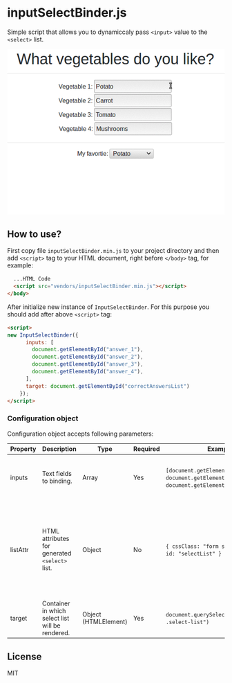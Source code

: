 # inputSelectBinder.js
Simple script that allows you to dynamiccaly pass ```<input>``` value to the ```<select>``` list.

<p align="center">
  <img src="preview.gif" alt="Script functionality preview">
</p>

## How to use?
First copy file ```inputSelectBinder.min.js``` to your project directory and then add ```<script>``` tag to your HTML document, right before ```</body>``` tag, for example:
```html
  ...HTML Code
  <script src="vendors/inputSelectBinder.min.js"></script>
</body>
```

After initialize new instance of ```InputSelectBinder```. For this purpose you should add after above ```<script>``` tag:
```html
<script>
new InputSelectBinder({
      inputs: [
        document.getElementById("answer_1"),
        document.getElementById("answer_2"),
        document.getElementById("answer_3"),
        document.getElementById("answer_4"),
      ],
      target: document.getElementById("correctAnswersList")
    });
</script>
```

### Configuration object
Configuration object accepts following parameters:

| Property | Description | Type | Required | Example | Note |
| --- | --- | --- | --- | --- | --- |
| inputs | Text fields to binding. | Array | Yes | ```[document.getElementById("field1"), document.getElementById("field2"), document.getElementById("field3")]``` | Array must contain only valid references to HTMLElement objects. |
| listAttr | HTML attributes for generated ```<select>``` list. | Object | No | ```{ cssClass: "form select-control", id: "selectList" }``` | Because "class" is reserved word in JavaScript if you want add HTML class attribute you should use "cssClass" key instead "class" in listAttr object. |
| target | Container in which select list will be rendered. | Object (HTMLElement) | Yes | ```document.querySelector("div .select-list")``` | - |

## License
MIT
